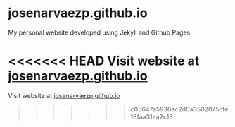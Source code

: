 # josenarvaezp.github.io

My personal website developed using Jekyll and Github Pages.

<<<<<<< HEAD
Visit website at [josenarvaezp.github.io](https://josenarvaezp.github.io)
=======
Visit website at [josenarvaezp.github.io](https://josenarvaezp.github.io)
>>>>>>> c05647a5936ec2d0a3502075cfe18faa31ea2c18
